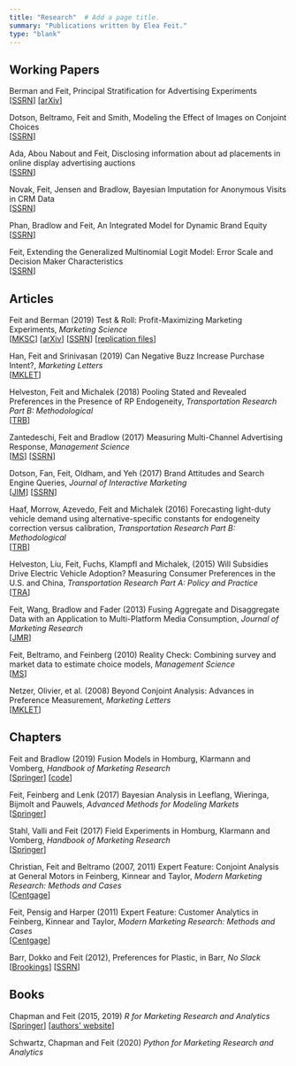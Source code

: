 ```yaml
---
title: "Research"  # Add a page title.
summary: "Publications written by Elea Feit."
type: "blank"  
---
```


## Working Papers
Berman and Feit, Principal Stratification for Advertising Experiments  
[[SSRN](https://papers.ssrn.com/sol3/papers.cfm?abstract_id=3140631)] [[arXiv](https://arxiv.org/abs/1911.08438)]   

Dotson, Beltramo, Feit and Smith, Modeling the Effect of Images on Conjoint Choices  
[[SSRN](https://papers.ssrn.com/sol3/papers.cfm?abstract_id=2282570)]   

Ada, Abou Nabout and Feit, Disclosing information about ad placements in online display advertising auctions  
[[SSRN](https://papers.ssrn.com/sol3/papers.cfm?abstract_id=3432728)]  

Novak, Feit, Jensen and Bradlow, Bayesian Imputation for Anonymous Visits in CRM Data  
[[SSRN](https://papers.ssrn.com/sol3/papers.cfm?abstract_id=2700347)]

Phan, Bradlow and Feit, An Integrated Model for Dynamic Brand Equity  
[[SSRN](https://papers.ssrn.com/sol3/papers.cfm?abstract_id=2783557)]

Feit, Extending the Generalized Multinomial Logit Model: Error Scale and Decision Maker Characteristics  
[[SSRN](https://papers.ssrn.com/sol3/papers.cfm?abstract_id=1566068)]  

## Articles
Feit and Berman (2019) Test & Roll: Profit-Maximizing Marketing Experiments, *Marketing Science*  
[[MKSC](https://doi.org/abs/10.1287/mksc.2019.1194)] [[arXiv](https://arxiv.org/abs/1811.00457)] [[SSRN](https://papers.ssrn.com/sol3/papers.cfm?abstract_id=3274875)] [[replication files](https://eleafeit.github.io/ab_test/)]

Han, Feit and Srinivasan (2019) Can Negative Buzz Increase Purchase Intent?, *Marketing Letters*  
[[MKLET](https://doi.org/10.1007/s11002-019-09501-y)]

Helveston, Feit and Michalek (2018) Pooling Stated and Revealed Preferences in the Presence of RP Endogeneity, *Transportation Research Part B: Methodological*  
[[TRB](https://doi.org/10.1016/j.trb.2018.01.010)]

Zantedeschi, Feit and Bradlow (2017) Measuring Multi-Channel Advertising Response, *Management Science*  
[[MS](https://doi.org/10.1287/mnsc.2016.2451)] [[SSRN](https://papers.ssrn.com/sol3/papers.cfm?abstract_id=2720615)]

Dotson, Fan, Feit,  Oldham, and Yeh (2017) Brand Attitudes and Search Engine Queries, *Journal of Interactive Marketing*   
[[JIM](https://doi.org/10.1016/j.intmar.2016.10.002)] [[SSRN](https://papers.ssrn.com/sol3/papers.cfm?abstract_id=2886055)]

Haaf, Morrow, Azevedo, Feit and  Michalek (2016) Forecasting light-duty vehicle demand using alternative-specific constants for endogeneity correction versus calibration, *Transportation Research Part B: Methodological*  
[[TRB](https://doi.org/10.1016/j.trb.2015.11.012)]

Helveston, Liu, Feit, Fuchs, Klampfl and Michalek, (2015) Will Subsidies Drive Electric Vehicle Adoption? Measuring Consumer Preferences in the U.S. and China, *Transportation Research Part A: Policy and Practice*  
[[TRA](https://doi.org/10.1016/j.tra.2015.01.002)]

Feit, Wang, Bradlow and Fader (2013) Fusing Aggregate and Disaggregate Data with an Application to Multi-Platform Media Consumption, *Journal of Marketing Research*  
[[JMR](https://doi.org/10.1509/jmr.11.0431)]

Feit, Beltramo, and Feinberg (2010) Reality Check: Combining survey and market data to estimate choice models, *Management Science*   
[[MS](https://doi.org/10.1287/mnsc.1090.1136)]

Netzer, Olivier, et al. (2008) Beyond Conjoint Analysis: Advances in Preference Measurement, *Marketing Letters*   
[[MKLET](https://doi.org/10.1007/s11002-008-9046-1)]

## Chapters
Feit and Bradlow (2019) Fusion Models in Homburg, Klarmann and Vomberg, *Handbook of Marketing Research*   
[[Springer](https://doi.org/10.1007/978-3-319-05542-8_9-1)] [[code](https://github.com/eleafeit/data_fusion)]

Feit, Feinberg and Lenk (2017) Bayesian Analysis in Leeflang, Wieringa, Bijmolt and Pauwels, *Advanced Methods for Modeling Markets*  
[[Springer](https://doi.org/10.1007/978-3-319-53469-5)]

Stahl, Valli and Feit (2017) Field Experiments in Homburg, Klarmann and Vomberg, *Handbook of Marketing Research*  
[[Springer](https://doi.org/10.1007/978-3-319-05542-8_3-1)]

Christian, Feit and Beltramo (2007, 2011) Expert Feature: Conjoint Analysis at General Motors in Feinberg, Kinnear and Taylor, *Modern Marketing Research: Methods and Cases*  
[[Centgage](https://www.cengage.com/c/modern-marketing-research-concepts-methods-and-cases-2e-feinberg/9781133188964/)]

Feit, Pensig and Harper (2011) Expert Feature: Customer Analytics in Feinberg, Kinnear and Taylor, *Modern Marketing Research: Methods and Cases*  
[[Centgage](https://www.cengage.com/c/modern-marketing-research-concepts-methods-and-cases-2e-feinberg/9781133188964/)]

Barr, Dokko and Feit (2012), Preferences for Plastic, in Barr, *No Slack*  
[[Brookings]()] [[SSRN](https://papers.ssrn.com/sol3/papers.cfm?abstract_id=1810082)]


## Books
Chapman and Feit (2015, 2019) *R for Marketing Research and Analytics*  
[[Springer](https://doi.org/10.1007/978-3-319-14436-8)] [[authors' website](http://r-marketing.r-forge.r-project.org/)]

Schwartz, Chapman and Feit (2020) *Python for Marketing Research and Analytics*


